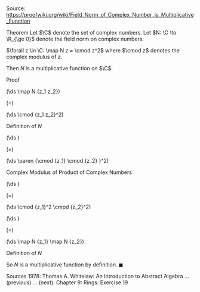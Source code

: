 # 

Source: https://proofwiki.org/wiki/Field_Norm_of_Complex_Number_is_Multiplicative_Function

Theorem
Let $\C$ denote the set of complex numbers.
Let $N: \C \to \R_{\ge 0}$ denote the field norm on complex numbers:

$\forall z \in \C: \map N z = \cmod z^2$
where $\cmod z$ denotes the complex modulus of $z$.

Then $N$ is a multiplicative function on $\C$.


Proof













\(\ds \map N {z_1 z_2}\)

\(=\)







\(\ds \cmod {z_1 z_2}^2\)





Definition of $N$














\(\ds \)

\(=\)







\(\ds \paren {\cmod {z_1} \cmod {z_2} }^2\)





Complex Modulus of Product of Complex Numbers














\(\ds \)

\(=\)







\(\ds \cmod {z_1}^2 \cmod {z_2}^2\)




















\(\ds \)

\(=\)







\(\ds \map N {z_1} \map N {z_2}\)





Definition of $N$



So $N$ is a multiplicative function by definition.
$\blacksquare$


Sources
1978: Thomas A. Whitelaw: An Introduction to Abstract Algebra ... (previous) ... (next): Chapter $9$: Rings: Exercise $19$




